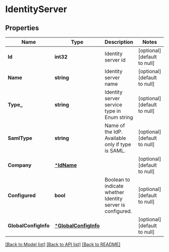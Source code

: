 # IdentityServer

## Properties
Name | Type | Description | Notes
------------ | ------------- | ------------- | -------------
**Id** | **int32** | Identity server id | [optional] [default to null]
**Name** | **string** | Identity server name | [optional] [default to null]
**Type_** | **string** | Identity server service type in Enum string | [optional] [default to null]
**SamlType** | **string** | Name of the IdP. Available only if type is SAML. | [optional] [default to null]
**Company** | [***IdName**](IdName.md) |  | [optional] [default to null]
**Configured** | **bool** | Boolean to indicate whether Identity server is configured. | [optional] [default to null]
**GlobalConfigInfo** | [***GlobalConfigInfo**](GlobalConfigInfo.md) |  | [optional] [default to null]

[[Back to Model list]](../README.md#documentation-for-models) [[Back to API list]](../README.md#documentation-for-api-endpoints) [[Back to README]](../README.md)

